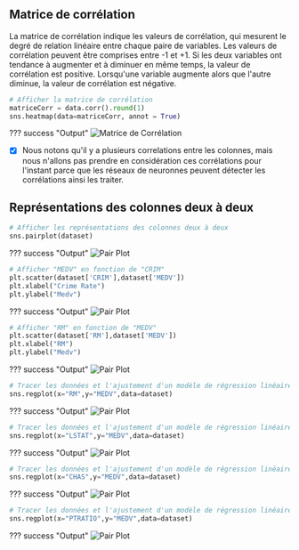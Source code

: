 ## **Matrice de corrélation**

La matrice de corrélation indique les valeurs de corrélation, qui mesurent le degré de relation linéaire entre chaque paire de variables. Les valeurs de corrélation peuvent être comprises entre -1 et +1. Si les deux variables ont tendance à augmenter et à diminuer en même temps, la valeur de corrélation est positive. Lorsqu'une variable augmente alors que l'autre diminue, la valeur de corrélation est négative.

```py
# Afficher la matrice de corrélation
matriceCorr = data.corr().round(1)
sns.heatmap(data=matriceCorr, annot = True)
```
??? success "Output"
    ![Matrice de Corrélation](assets/matcorr.png)
- [x] Nous notons qu'il y a plusieurs correlations entre les colonnes, mais nous n'allons pas prendre en considération ces corrélations pour l'instant parce que les réseaux de neuronnes peuvent détecter les corrélations ainsi les traiter. 

## **Représentations des colonnes deux à deux**

```py
# Afficher les représentations des colonnes deux à deux
sns.pairplot(dataset)
```
??? success "Output"
    ![Pair Plot](assets/pairplot.png)
```py
# Afficher "MEDV" en fonction de "CRIM"
plt.scatter(dataset['CRIM'],dataset['MEDV'])
plt.xlabel("Crime Rate")
plt.ylabel("Medv")
```
??? success "Output"
    ![Pair Plot](assets/CRIM.png)
```py
# Afficher "RM" en fonction de "MEDV"
plt.scatter(dataset['RM'],dataset['MEDV'])
plt.xlabel("RM")
plt.ylabel("Medv")
```
??? success "Output"
    ![Pair Plot](assets/RM.png)
```py
# Tracer les données et l'ajustement d'un modèle de régression linéaire MEDV=f(RM)
sns.regplot(x="RM",y="MEDV",data=dataset)
```
??? success "Output"
    ![Pair Plot](assets/RMReg.png)
```py
# Tracer les données et l'ajustement d'un modèle de régression linéaire MEDV=f(LSTAT)
sns.regplot(x="LSTAT",y="MEDV",data=dataset)
```
??? success "Output"
    ![Pair Plot](assets/LSTATReg.png)
```py
# Tracer les données et l'ajustement d'un modèle de régression linéaire MEDV=f(CHAS)
sns.regplot(x="CHAS",y="MEDV",data=dataset)
```
??? success "Output"
    ![Pair Plot](assets/CHASReg.png)
```py
# Tracer les données et l'ajustement d'un modèle de régression linéaire MEDV=f(PTRATIO)
sns.regplot(x="PTRATIO",y="MEDV",data=dataset)
```
??? success "Output"
    ![Pair Plot](assets/PTRATIOReg.png)
